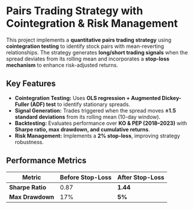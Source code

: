 # Pairs Trading Strategy with Cointegration & Risk Management

This project implements a **quantitative pairs trading strategy** using **cointegration testing** to identify stock pairs with mean-reverting relationships. The strategy generates **long/short trading signals** when the spread deviates from its rolling mean and incorporates a **stop-loss mechanism** to enhance risk-adjusted returns.

## Key Features
- **Cointegration Testing:** Uses **OLS regression + Augmented Dickey-Fuller (ADF) test** to identify stationary spreads.
- **Signal Generation:** Trades triggered when the spread moves **±1.5 standard deviations** from its rolling mean (10-day window).
- **Backtesting:** Evaluates performance over **KO & PEP (2018–2023)** with **Sharpe ratio, max drawdown, and cumulative returns**.
- **Risk Management:** Implements a **2% stop-loss**, improving strategy robustness.

## Performance Metrics

| Metric | Before Stop-Loss | After Stop-Loss |
|--------|-----------------|----------------|
| **Sharpe Ratio** | 0.87 | **1.44** |
| **Max Drawdown** | 17% | **5%** |